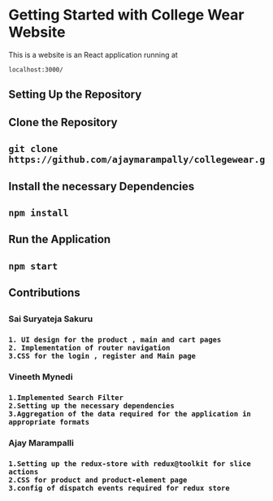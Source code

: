 # Getting Started with College Wear Website

This is a website is an React application running at

```
localhost:3000/
```


## Setting Up the Repository

<h2>Clone the Repository<h2/>

```
git clone https://github.com/ajaymarampally/collegewear.git
```

<h2>Install the necessary Dependencies<h2/>

```
npm install
```

<h2>Run the Application <h2/>

```
npm start
```

<h2>Contributions <h2/>

<h3>Sai Suryateja Sakuru<h3/>

```
1. UI design for the product , main and cart pages
2. Implementation of router navigation
3.CSS for the login , register and Main page
```


<h3>Vineeth Mynedi<h3/>

```  
1.Implemented Search Filter 
2.Setting up the necessary dependencies
3.Aggregation of the data required for the application in appropriate formats
```

<h3>Ajay Marampalli<h3/>

```
1.Setting up the redux-store with redux@toolkit for slice actions
2.CSS for product and product-element page 
3.config of dispatch events required for redux store
```
